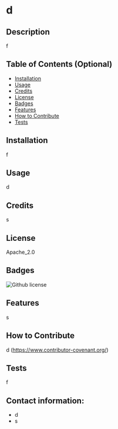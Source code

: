 # d 


  ## Description 
  f
  
  ## Table of Contents (Optional)
    
  - [Installation](#installation)
  - [Usage](#usage)
  - [Credits](#credits)
  - [License](#license)
  - [Badges](#badges)
  - [Features](#features)
  - [How to Contribute](#how-to-contribute)
  - [Tests](#tests)
  
  ## Installation
  f
  
  
  ## Usage
  d
   
  
  ## Credits
  s
  
  
  ## License
  Apache_2.0
  
    
  ## Badges
![Github license](https://img.shields.io/badge/License-Apache_2.0-color=GREEN)

  
  ## Features
  s
  
  ## How to Contribute
  d 
(https://www.contributor-covenant.org/)
  
  ## Tests
  f
  
  ## Contact information:
  - d
  - s
